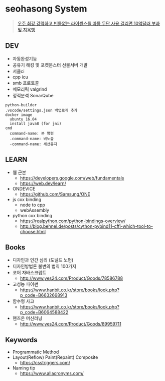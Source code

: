 # seohasong System
> [우주 최강 강력하고 빈틈없는 라이센스를 따름 무단 사용 걸리면 10억달러 부과 및 지옥행](http://www.bloter.net/archives/209318)

## DEV
- 자동완성기능
- 공유기 해킹 및 포켓몬스터 선물서버 개발
- 서클ci
- cpp icu
- smb 프로토콜
- 메모리릭 valgrind
- 정적분석 SonarQube
```
python-builder
.vscode/settings.json 백업로직 추가
docker image
  ubuntu 16.04
  install java8 (for jni)
cmd
  command-name: 본 명령
  .command-name: 비노출
  -command-name: 세션유지
```

## LEARN
- 웹 근본
    - https://developers.google.com/web/fundamentals
    - https://web.dev/learn/
- ONDEVICE
    - https://github.com/Samsung/ONE
- js cxx binding
    - node to cpp
    - webAssembly
- python cxx binding
    - https://realpython.com/python-bindings-overview/
    - http://blog.behnel.de/posts/cython-pybind11-cffi-which-tool-to-choose.html

## Books
- 디자인과 인간 심리 (도널드 노먼)
- 디자인방법론 불변의 법칙 100가지
- 코어 자바스크립트
    - http://www.yes24.com/Product/Goods/78586788
- 고성능 파이썬
    - https://www.hanbit.co.kr/store/books/look.php?p_code=B6632668913
- 함수형 사고
    - https://www.hanbit.co.kr/store/books/look.php?p_code=B6064588422
- 핸즈온 머신러닝
    - http://www.yes24.com/Product/Goods/89959711

## Keywords
- Programmatic Method
- Layout(Reflow) Paint(Repaint) Composite
    - https://csstriggers.com/
- Naming tip
    - https://www.allacronyms.com/
